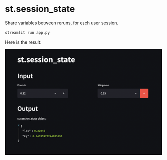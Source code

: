 # st.session_state

Share variables between reruns, for each user session.

```sh
streamlit run app.py
```

Here is the result:

![st.session_state](./img/st-session_state.png)
